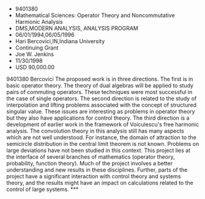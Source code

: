 
* 9401380
* Mathematical Sciences: Operator Theory and Noncommutative Harmonic Analysis
* DMS,MODERN ANALYSIS, ANALYSIS PROGRAM
* 06/01/1994,06/05/1996
* Hari Bercovici,IN,Indiana University
* Continuing Grant
* Joe W. Jenkins
* 11/30/1998
* USD 90,000.00

9401380 Bercovici The proposed work is in three directions. The first is in
basic operator theory. The theory of dual algebras will be applied to study
pairs of commuting operators. These techniques were most successful in the case
of single operators. The second direction is related to the study of
interpolation and lifting problems associated with the concept of structured
singular value. These issues are interesting as problems in operator theory but
they also have applications for control theory. The third direction is a
development of earlier work in the framework of Voiculescu's free harmonic
analysis. The convolution theory in this analysis still has many aspects which
are not well understood. For instance, the domain of attraction to the
semicircle distribution in the central limit theorem is not known. Problems on
large deviations have not been studied in this context. This project lies at the
interface of several branches of mathematics (operator theory, probability,
function theory). Much of the project involves a better understanding and new
results in these disciplines. Further, parts of the project have a significant
interaction with control theory and systems theory, and the results might have
an impact on calculations related to the control of large systems. ***
